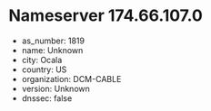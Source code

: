 # Nameserver 174.66.107.0

* as_number: 1819
* name: Unknown
* city: Ocala
* country: US
* organization: DCM-CABLE
* version: Unknown
* dnssec: false
